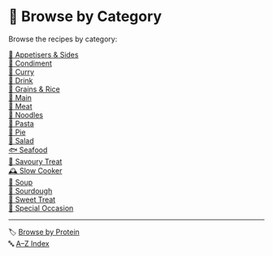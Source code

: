 # 📁 Browse by Category

Browse the recipes by category:

[🥂 Appetisers & Sides](../category/appetisers_sides.md)  
[🍯 Condiment](../category/condiment.md)  
[🍛 Curry](../category/curry.md)  
[🍹 Drink](../category/drink.md)  
[🍚 Grains & Rice](../category/grains_rice.md)  
[🍲 Main](../category/main.md)   
[🍗 Meat](../category/meat.md)  
[🍜 Noodles](../category/noodles.md)  
[🍝 Pasta](../category/pasta.md)  
[🍮 Pie](../category/pie.md)  
[🥗 Salad](../category/salad.md)  
[🐟 Seafood](../category/seafood.md)  
[🥖 Savoury Treat](../category/savoury.md)  
[🕰️ Slow Cooker](../category/slow_cooker.md)  
[🥘 Soup](../category/soup.md)  
[🍞 Sourdough](../category/sourdough.md)  
[🍪 Sweet Treat](../category/sweet.md)  
[🎉 Special Occasion](../category/special_occasion.md)  


---

🏷️ [Browse by Protein](../indexes/proteins.md)  
🔤 [A–Z Index](../indexes/alphabet.md)